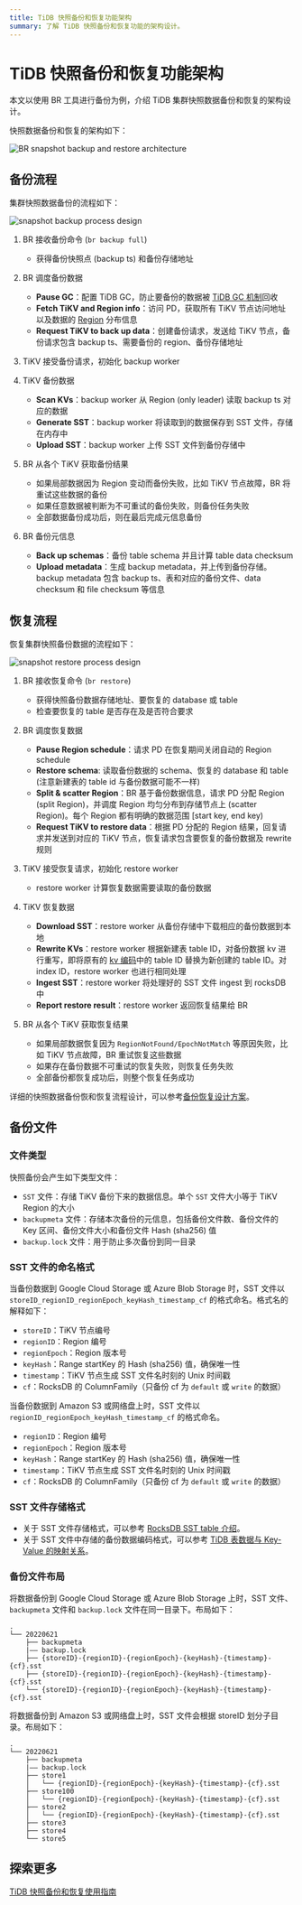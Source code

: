 ```yaml
---
title: TiDB 快照备份和恢复功能架构
summary: 了解 TiDB 快照备份和恢复功能的架构设计。
---
```


# TiDB 快照备份和恢复功能架构

本文以使用 BR 工具进行备份为例，介绍 TiDB 集群快照数据备份和恢复的架构设计。

快照数据备份和恢复的架构如下：

![BR snapshot backup and restore architecture](/media/br/br-snapshot-arch.png)

## 备份流程

集群快照数据备份的流程如下：

![snapshot backup process design](/media/br/br-snapshot-backup-ts.png)

1. BR 接收备份命令 (`br backup full`)
    * 获得备份快照点 (backup ts) 和备份存储地址

2. BR 调度备份数据
    * **Pause GC**：配置 TiDB GC，防止要备份的数据被 [TiDB GC 机制](/garbage-collection-overview.md)回收
    * **Fetch TiKV and Region info**：访问 PD，获取所有 TiKV 节点访问地址以及数据的 [Region](/tidb-storage.md#region) 分布信息
    * **Request TiKV to back up data**：创建备份请求，发送给 TiKV 节点，备份请求包含 backup ts、需要备份的 region、备份存储地址

3. TiKV 接受备份请求，初始化 backup worker

4. TiKV 备份数据
    * **Scan KVs**：backup worker 从 Region (only leader) 读取 backup ts 对应的数据
    * **Generate SST**：backup worker 将读取到的数据保存到 SST 文件，存储在内存中
    * **Upload SST**：backup worker 上传 SST 文件到备份存储中

5. BR 从各个 TiKV 获取备份结果
    * 如果局部数据因为 Region 变动而备份失败，比如 TiKV 节点故障，BR 将重试这些数据的备份
    * 如果任意数据被判断为不可重试的备份失败，则备份任务失败
    * 全部数据备份成功后，则在最后完成元信息备份

6. BR 备份元信息
    * **Back up schemas**：备份 table schema 并且计算 table data checksum
    * **Upload metadata**：生成 backup metadata，并上传到备份存储。 backup metadata 包含 backup ts、表和对应的备份文件、data checksum 和 file checksum 等信息

## 恢复流程

恢复集群快照备份数据的流程如下：

![snapshot restore process design](/media/br/br-snapshot-restore-ts.png)

1. BR 接收恢复命令 (`br restore`)
    * 获得快照备份数据存储地址、要恢复的 database 或 table
    * 检查要恢复的 table 是否存在及是否符合要求

2. BR 调度恢复数据
    * **Pause Region schedule**：请求 PD 在恢复期间关闭自动的 Region schedule
    * **Restore schema**: 读取备份数据的 schema、恢复的 database 和 table (注意新建表的 table id 与备份数据可能不一样)
    * **Split & scatter Region**：BR 基于备份数据信息，请求 PD 分配 Region (split Region)，并调度 Region 均匀分布到存储节点上 (scatter Region)。每个 Region 都有明确的数据范围 [start key, end key)
    * **Request TiKV to restore data**：根据 PD 分配的 Region 结果，回复请求并发送到对应的 TiKV 节点，恢复请求包含要恢复的备份数据及 rewrite 规则

3. TiKV 接受恢复请求，初始化 restore worker
    * restore worker 计算恢复数据需要读取的备份数据

4. TiKV 恢复数据
    * **Download SST**：restore worker 从备份存储中下载相应的备份数据到本地
    * **Rewrite KVs**：restore worker 根据新建表 table ID，对备份数据 kv 进行重写，即将原有的 [kv 编码](/tidb-computing.md#表数据与-key-value-的映射关系)中的 table ID 替换为新创建的 table ID。对 index ID，restore worker 也进行相同处理
    * **Ingest SST**：restore worker 将处理好的 SST 文件 ingest 到 rocksDB 中
    * **Report restore result**：restore worker 返回恢复结果给 BR

5. BR 从各个 TiKV 获取恢复结果
    * 如果局部数据恢复因为 `RegionNotFound/EpochNotMatch` 等原因失败，比如 TiKV 节点故障，BR 重试恢复这些数据
    * 如果存在备份数据不可重试的恢复失败，则恢复任务失败
    * 全部备份都恢复成功后，则整个恢复任务成功

详细的快照数据备份恢和恢复流程设计，可以参考[备份恢复设计方案](https://github.com/pingcap/tidb/blob/master/br/docs/cn/2019-08-05-new-design-of-backup-restore.md)。

## 备份文件

### 文件类型

快照备份会产生如下类型文件：

- `SST` 文件：存储 TiKV 备份下来的数据信息。单个 `SST` 文件大小等于 TiKV Region 的大小
- `backupmeta` 文件：存储本次备份的元信息，包括备份文件数、备份文件的 Key 区间、备份文件大小和备份文件 Hash (sha256) 值
- `backup.lock` 文件：用于防止多次备份到同一目录

### SST 文件的命名格式

当备份数据到 Google Cloud Storage 或 Azure Blob Storage 时，SST 文件以 `storeID_regionID_regionEpoch_keyHash_timestamp_cf` 的格式命名。格式名的解释如下：

- `storeID`：TiKV 节点编号
- `regionID`：Region 编号
- `regionEpoch`：Region 版本号
- `keyHash`：Range startKey 的 Hash (sha256) 值，确保唯一性
- `timestamp`：TiKV 节点生成 SST 文件名时刻的 Unix 时间戳
- `cf`：RocksDB 的 ColumnFamily（只备份 cf 为 `default` 或 `write` 的数据）

当备份数据到 Amazon S3 或网络盘上时，SST 文件以 `regionID_regionEpoch_keyHash_timestamp_cf` 的格式命名。

- `regionID`：Region 编号
- `regionEpoch`：Region 版本号
- `keyHash`：Range startKey 的 Hash (sha256) 值，确保唯一性
- `timestamp`：TiKV 节点生成 SST 文件名时刻的 Unix 时间戳
- `cf`：RocksDB 的 ColumnFamily（只备份 cf 为 `default` 或 `write` 的数据）

### SST 文件存储格式

- 关于 SST 文件存储格式，可以参考 [RocksDB SST table 介绍](https://github.com/facebook/rocksdb/wiki/Rocksdb-BlockBasedTable-Format)。
- 关于 SST 文件中存储的备份数据编码格式，可以参考 [TiDB 表数据与 Key-Value 的映射关系](/tidb-computing.md#表数据与-key-value-的映射关系)。

### 备份文件布局

将数据备份到 Google Cloud Storage 或 Azure Blob Storage 上时，SST 文件、`backupmeta` 文件和 `backup.lock` 文件在同一目录下。布局如下：

```
.
└── 20220621
    ├── backupmeta
    |—— backup.lock
    ├── {storeID}-{regionID}-{regionEpoch}-{keyHash}-{timestamp}-{cf}.sst
    ├── {storeID}-{regionID}-{regionEpoch}-{keyHash}-{timestamp}-{cf}.sst
    └── {storeID}-{regionID}-{regionEpoch}-{keyHash}-{timestamp}-{cf}.sst
```

将数据备份到 Amazon S3 或网络盘上时，SST 文件会根据 storeID 划分子目录。布局如下：

```
.
└── 20220621
    ├── backupmeta
    |—— backup.lock
    ├── store1
    │   └── {regionID}-{regionEpoch}-{keyHash}-{timestamp}-{cf}.sst
    ├── store100
    │   └── {regionID}-{regionEpoch}-{keyHash}-{timestamp}-{cf}.sst
    ├── store2
    │   └── {regionID}-{regionEpoch}-{keyHash}-{timestamp}-{cf}.sst
    ├── store3
    ├── store4
    └── store5
```

## 探索更多

[TiDB 快照备份和恢复使用指南](/br/br-snapshot-guide.md)
